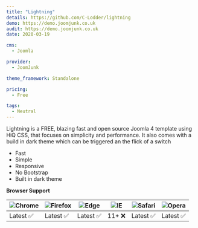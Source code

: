 ```yaml
---
title: "Lightning"
details: https://github.com/C-Lodder/lightning
demo: https://demo.joomjunk.co.uk
audit: https://demo.joomjunk.co.uk
date: 2020-03-19

cms: 
  - Joomla

provider:
  - JoomJunk

theme_framework: Standalone

pricing:
  - Free

tags:
  - Neutral
---
```


Lightning is a FREE, blazing fast and open source Joomla 4 template using HiQ CSS, that focuses on simplicity and performance. It also comes with a build in dark theme which can be triggered an the flick of a switch

* Fast
* Simple
* Responsive
* No Bootstrap
* Built in dark theme

**Browser Support**

| ![Chrome](https://raw.github.com/alrra/browser-logos/master/src/chrome/chrome_48x48.png) | ![Firefox](https://raw.github.com/alrra/browser-logos/master/src/firefox/firefox_48x48.png) | ![Edge](https://raw.github.com/alrra/browser-logos/master/src/edge/edge_48x48.png) | ![IE](https://raw.github.com/alrra/browser-logos/master/src/archive/internet-explorer_9-11/internet-explorer_9-11_48x48.png) | ![Safari](https://raw.github.com/alrra/browser-logos/master/src/safari/safari_48x48.png) | ![Opera](https://raw.github.com/alrra/browser-logos/master/src/opera/opera_48x48.png) |
|------------------------------------------------------------------------------------------|---------------------------------------------------------------------------------------------|------------------------------------------------------------------------------------|------------------------------------------------------------------------------------------------------------------------------|------------------------------------------------------------------------------------------|---------------------------------------------------------------------------------------|
| Latest ✅                                                                                 | Latest ✅                                                                                    | Latest ✅                                                                           | 11+ ❌                                                                                                                        | Latest ✅                                                                                 | Latest ✅                                                                              |